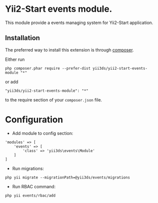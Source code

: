 Yii2-Start events module.
========================
This module provide a events managing system for Yii2-Start application.

Installation
------------

The preferred way to install this extension is through [composer](http://getcomposer.org/download/).

Either run

```
php composer.phar require --prefer-dist yii3ds/yii2-start-events-module "*"
```

or add

```
"yii3ds/yii2-start-events-module": "*"
```

to the require section of your `composer.json` file.

Configuration
=============

- Add module to config section:

```
'modules' => [
    'events' => [
        'class' => 'yii3ds\events\Module'
    ]
]
```

- Run migrations:

```
php yii migrate --migrationPath=@yii3ds/events/migrations
```

- Run RBAC command:

```
php yii events/rbac/add
```
